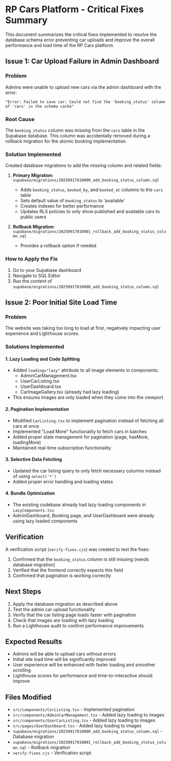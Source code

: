 # RP Cars Platform - Critical Fixes Summary

This document summarizes the critical fixes implemented to resolve the database schema error preventing car uploads and improve the overall performance and load time of the RP Cars platform.

## Issue 1: Car Upload Failure in Admin Dashboard

### Problem
Admins were unable to upload new cars via the admin dashboard with the error: 
```
"Error: Failed to save car: Could not find the 'booking_status' column of 'cars' in the schema cache"
```

### Root Cause
The `booking_status` column was missing from the `cars` table in the Supabase database. This column was accidentally removed during a rollback migration for the atomic booking implementation.

### Solution Implemented
Created database migrations to add the missing column and related fields:

1. **Primary Migration**: `supabase/migrations/20250917010000_add_booking_status_column.sql`
   - Adds `booking_status`, `booked_by`, and `booked_at` columns to the `cars` table
   - Sets default value of `booking_status` to 'available'
   - Creates indexes for better performance
   - Updates RLS policies to only show published and available cars to public users

2. **Rollback Migration**: `supabase/migrations/20250917010001_rollback_add_booking_status_column.sql`
   - Provides a rollback option if needed

### How to Apply the Fix
1. Go to your Supabase dashboard
2. Navigate to SQL Editor
3. Run the content of `supabase/migrations/20250917010000_add_booking_status_column.sql`

## Issue 2: Poor Initial Site Load Time

### Problem
The website was taking too long to load at first, negatively impacting user experience and Lighthouse scores.

### Solutions Implemented

#### 1. Lazy Loading and Code Splitting
- Added `loading="lazy"` attribute to all image elements in components:
  - AdminCarManagement.tsx
  - UserCarListing.tsx
  - UserDashboard.tsx
  - CarImageGallery.tsx (already had lazy loading)
- This ensures images are only loaded when they come into the viewport

#### 2. Pagination Implementation
- Modified `CarListing.tsx` to implement pagination instead of fetching all cars at once
- Implemented "Load More" functionality to fetch cars in batches
- Added proper state management for pagination (page, hasMore, loadingMore)
- Maintained real-time subscription functionality

#### 3. Selective Data Fetching
- Updated the car listing query to only fetch necessary columns instead of using `select('*')`
- Added proper error handling and loading states

#### 4. Bundle Optimization
- The existing codebase already had lazy loading components in `LazyComponents.tsx`
- AdminDashboard, Booking page, and UserDashboard were already using lazy loaded components

## Verification
A verification script (`verify-fixes.cjs`) was created to test the fixes:

1. Confirmed that the `booking_status` column is still missing (needs database migration)
2. Verified that the frontend correctly expects this field
3. Confirmed that pagination is working correctly

## Next Steps
1. Apply the database migration as described above
2. Test the admin car upload functionality
3. Verify that the car listing page loads faster with pagination
4. Check that images are loading with lazy loading
5. Run a Lighthouse audit to confirm performance improvements

## Expected Results
- Admins will be able to upload cars without errors
- Initial site load time will be significantly improved
- User experience will be enhanced with faster loading and smoother scrolling
- Lighthouse scores for performance and time-to-interactive should improve

## Files Modified
- `src/components/CarListing.tsx` - Implemented pagination
- `src/components/AdminCarManagement.tsx` - Added lazy loading to images
- `src/components/UserCarListing.tsx` - Added lazy loading to images
- `src/pages/UserDashboard.tsx` - Added lazy loading to images
- `supabase/migrations/20250917010000_add_booking_status_column.sql` - Database migration
- `supabase/migrations/20250917010001_rollback_add_booking_status_column.sql` - Rollback migration
- `verify-fixes.cjs` - Verification script